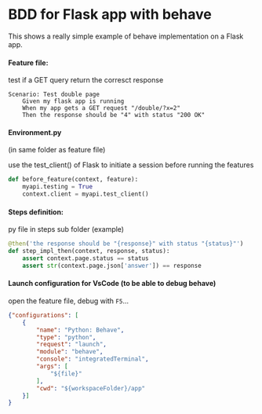# BDD for Flask app with behave

This shows a really simple example of behave implementation on a Flask app.



#### Feature file:

test if a GET query return the corresct response

```
Scenario: Test double page
    Given my flask app is running
    When my app gets a GET request "/double/?x=2"
    Then the response should be "4" with status "200 OK"
```

#### Environment.py

(in same folder as feature file)

use the test_client() of Flask to initiate a session before running the features

```python
def before_feature(context, feature):
    myapi.testing = True
    context.client = myapi.test_client()
```

#### Steps definition:

py file in steps sub folder (example)

```python
@then('the response should be "{response}" with status "{status}"')
def step_impl_then(context, response, status):
    assert context.page.status == status
    assert str(context.page.json['answer']) == response
```





#### Launch configuration for VsCode (to be able to debug behave)

open the feature file, debug with `F5`...

```json
{"configurations": [
    {
        "name": "Python: Behave",
        "type": "python",
        "request": "launch",
        "module": "behave",
        "console": "integratedTerminal",
        "args": [
            "${file}"
        ],
        "cwd": "${workspaceFolder}/app"
    }]
}
```

